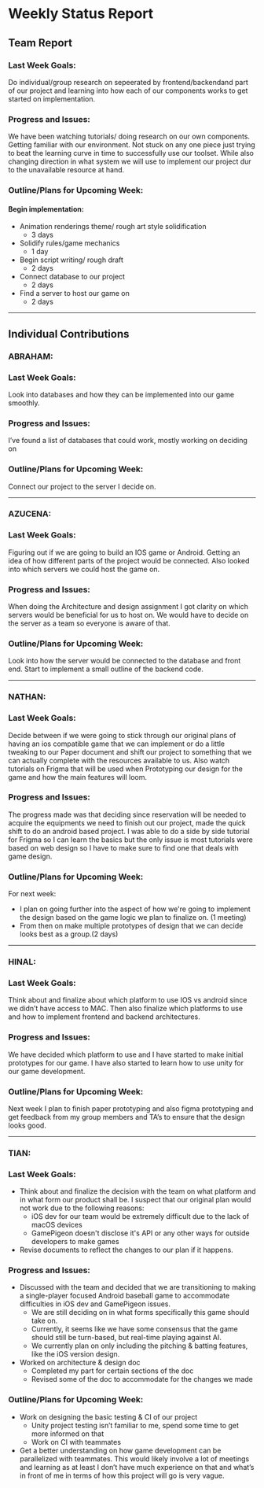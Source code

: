 # Weekly Status Report

## Team Report

### Last Week Goals:
Do individual/group research on sepeerated by frontend/backendand part of our project and learning into how each of our components works to get started on implementation. 

### Progress and Issues:
We have been watching tutorials/ doing research on our own components. Getting familiar with our environment. Not stuck on any one piece just trying to beat the learning curve in time to successfully use our toolset. While also changing direction in what system we will use to implement our project dur to the unavailable resource at hand.

### Outline/Plans for Upcoming Week:
#### Begin implementation:
- Animation renderings theme/ rough art style solidification
  - 3 days
- Solidify rules/game mechanics
  - 1 day
- Begin script writing/ rough draft
  - 2 days
- Connect database to our project
  - 2 days
- Find a server to host our game on
  - 2 days
 
------------------------------------------------
## Individual Contributions
### ABRAHAM: 
### Last Week Goals:
Look into databases and how they can be implemented into our game smoothly.

### Progress and Issues:
I’ve found a list of databases that could work, mostly working on deciding on 

### Outline/Plans for Upcoming Week:
Connect our project to the server I decide on. 



------------
### AZUCENA: 
### Last Week Goals:
Figuring out if we are going to build an IOS game or Android. Getting an idea of how different parts of the project would be connected. Also looked into which servers we could host the game on.

### Progress and Issues:
When doing the Architecture and design assignment I got clarity on which servers would be beneficial for us to host on. We would have to decide on the server as a team so everyone is aware of that. 

### Outline/Plans for Upcoming Week:
Look into how the server would be connected to the database and front end. Start to implement a small outline of the backend code.



-------------
### NATHAN:
### Last Week Goals: 
Decide between if we were going to stick through our original plans of having an ios compatible game that we can implement or do a little tweaking to our Paper document and shift our project to something that we can actually complete with the resources available to us.
Also watch tutorials on Frigma that will be used when Prototyping our design for the game and how the main features will loom. 

### Progress and Issues:
The progress made was that deciding since reservation will be needed to acquire the equipments we need to finish out our project, made the quick shift to do an android based project. I was able to do a side by side tutorial for Frigma so I can learn the basics but the only issue is most tutorials were based on web design so I have to make sure to find one that deals with game design.

### Outline/Plans for Upcoming Week:
For next week:
- I plan on going further into the aspect of how we're going to implement the design based on the game logic we plan to finalize on. (1 meeting)
-  From then on make multiple prototypes of design that we can decide looks best as a group.(2 days)



--------------
### HINAL:
### Last Week Goals:
Think about and finalize about which platform to use IOS vs android since we didn’t have access to MAC. Then also finalize which platforms to use and how to implement frontend and backend architectures.

### Progress and Issues:
We have decided which platform to use and I have started to make initial prototypes for our game. I have also started to learn how to use unity for our game development.

### Outline/Plans for Upcoming Week:
Next week I plan to finish paper prototyping and also figma prototyping and get feedback from my group members and TA’s to ensure that the design looks good. 



---------------------
### TIAN:
### Last Week Goals:
- Think about and finalize the decision with the team on what platform and in what form our product shall be. I suspect that our original plan would not work due to the following reasons:
  - iOS dev for our team would be extremely difficult due to the lack of macOS devices
  - GamePigeon doesn't disclose it's API or any other ways for outside developers to make games
- Revise documents to reflect the changes to our plan if it happens.

### Progress and Issues:
- Discussed with the team and decided that we are transitioning to making a single-player focused Android baseball game to accommodate difficulties in iOS dev and GamePigeon issues.
  - We are still deciding on in what forms specifically this game should take on. 
  - Currently, it seems like we have some consensus that the game should still be turn-based, but real-time playing against AI. 
  - We currently plan on only including the pitching & batting features, like the iOS version design.
- Worked on architecture & design doc
  - Completed my part for certain sections of the doc
  - Revised some of the doc to accommodate for the changes we made

### Outline/Plans for Upcoming Week:
- Work on designing the basic testing & CI of our project
  - Unity project testing isn’t familiar to me, spend some time to get more informed on that
  - Work on CI with teammates
- Get a better understanding on how game development can be parallelized with teammates. This would likely involve a lot of meetings and learning as at least I don’t have much experience on that and what’s in front of me in terms of how this project will go is very vague.


 
